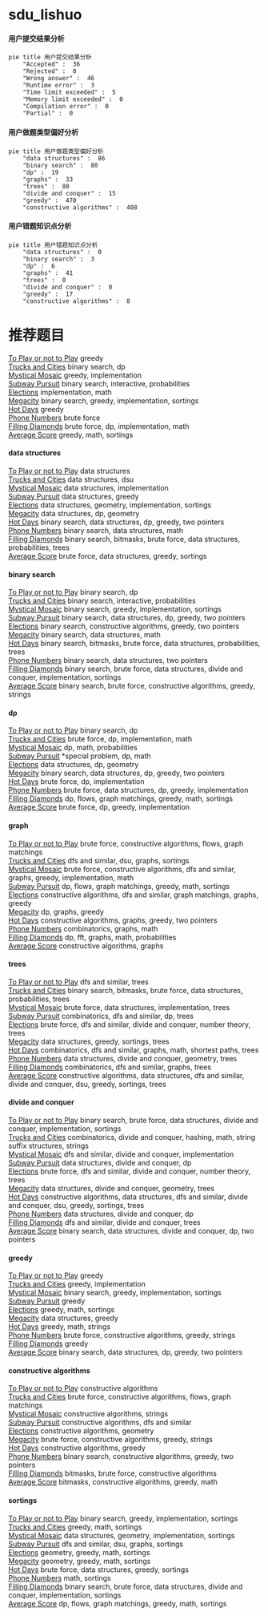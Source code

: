# sdu_lishuo
<!-- tabs:start -->
#### **用户提交结果分析**

```mermaid
pie title 用户提交结果分析
    "Accepted" :  36
    "Rejected" :  0
    "Wrong answer" :  46
    "Runtime error" :  3
    "Time limit exceeded" :  5
    "Memory limit exceeded" :  0
    "Compilation error" :  0
    "Partial" :  0
```
#### **用户做题类型偏好分析**

```mermaid
pie title 用户做题类型偏好分析
    "data structures" :  86
    "binary search" :  80
    "dp" :  19
    "graphs" :  33
    "trees" :  80
    "divide and conquer" :  15
    "greedy" :  470
    "constructive algorithms" :  408
```
#### **用户错题知识点分析**

```mermaid
pie title 用户错题知识点分析
    "data structures" :  0
    "binary search" :  3
    "dp" :  6
    "graphs" :  41
    "trees" :  0
    "divide and conquer" :  0
    "greedy" :  17
    "constructive algorithms" :  8
```
<!-- tabs:end -->
# 推荐题目
[To Play or not to Play](http://codeforces.com/problemset/problem/856/F)		greedy		  
[Trucks and Cities](http://codeforces.com/problemset/problem/1101/F)		binary search,
                        dp		  
[Mystical Mosaic](https://codeforces.com/contest/957/problem/B)		greedy,
                        implementation		  
[Subway Pursuit](https://codeforces.com/contest/1040/problem/D)		binary search,
                        interactive,
                        probabilities		  
[Elections](http://codeforces.com/problemset/problem/1043/A)		implementation,
                        math		  
[Megacity](http://codeforces.com/problemset/problem/424/B)		binary search,
                        greedy,
                        implementation,
                        sortings		  
[Hot Days](http://codeforces.com/problemset/problem/215/D)		greedy		  
[Phone Numbers](http://codeforces.com/problemset/problem/1060/A)		brute force		  
[Filling Diamonds](http://codeforces.com/problemset/problem/1339/A)		brute force,
                        dp,
                        implementation,
                        math		  
[Average Score](http://codeforces.com/problemset/problem/81/C)		greedy,
                        math,
                        sortings		  
<!-- tabs:start -->
#### **data structures**
[To Play or not to Play](http://codeforces.com/problemset/problem/420/D)		data structures		  
[Trucks and Cities](http://codeforces.com/problemset/problem/1044/D)		data structures,
                        dsu		  
[Mystical Mosaic](http://codeforces.com/problemset/problem/1108/E2)		data structures,
                        implementation		  
[Subway Pursuit](http://codeforces.com/problemset/problem/144/E)		data structures,
                        greedy		  
[Elections](http://codeforces.com/problemset/problem/1401/E)		data structures,
                        geometry,
                        implementation,
                        sortings		  
[Megacity](http://codeforces.com/problemset/problem/932/F)		data structures,
                        dp,
                        geometry		  
[Hot Days](http://codeforces.com/problemset/problem/1492/C)		binary search,
                        data structures,
                        dp,
                        greedy,
                        two pointers		  
[Phone Numbers](http://codeforces.com/problemset/problem/1490/G)		binary search,
                        data structures,
                        math		  
[Filling Diamonds](http://codeforces.com/problemset/problem/1479/D)		binary search,
                        bitmasks,
                        brute force,
                        data structures,
                        probabilities,
                        trees		  
[Average Score](http://codeforces.com/problemset/problem/1497/A)		brute force,
                        data structures,
                        greedy,
                        sortings		  
#### **binary search**
[To Play or not to Play](http://codeforces.com/problemset/problem/1101/F)		binary search,
                        dp		  
[Trucks and Cities](https://codeforces.com/contest/1040/problem/D)		binary search,
                        interactive,
                        probabilities		  
[Mystical Mosaic](http://codeforces.com/problemset/problem/424/B)		binary search,
                        greedy,
                        implementation,
                        sortings		  
[Subway Pursuit](http://codeforces.com/problemset/problem/1492/C)		binary search,
                        data structures,
                        dp,
                        greedy,
                        two pointers		  
[Elections](http://codeforces.com/problemset/problem/1463/D)		binary search,
                        constructive algorithms,
                        greedy,
                        two pointers		  
[Megacity](http://codeforces.com/problemset/problem/1490/G)		binary search,
                        data structures,
                        math		  
[Hot Days](http://codeforces.com/problemset/problem/1479/D)		binary search,
                        bitmasks,
                        brute force,
                        data structures,
                        probabilities,
                        trees		  
[Phone Numbers](http://codeforces.com/problemset/problem/1436/E)		binary search,
                        data structures,
                        two pointers		  
[Filling Diamonds](http://codeforces.com/problemset/problem/1461/D)		binary search,
                        brute force,
                        data structures,
                        divide and conquer,
                        implementation,
                        sortings		  
[Average Score](http://codeforces.com/problemset/problem/1493/C)		binary search,
                        brute force,
                        constructive algorithms,
                        greedy,
                        strings		  
#### **dp**
[To Play or not to Play](http://codeforces.com/problemset/problem/1101/F)		binary search,
                        dp		  
[Trucks and Cities](http://codeforces.com/problemset/problem/1339/A)		brute force,
                        dp,
                        implementation,
                        math		  
[Mystical Mosaic](http://codeforces.com/problemset/problem/1156/F)		dp,
                        math,
                        probabilities		  
[Subway Pursuit](http://codeforces.com/problemset/problem/1193/A)		*special problem,
                        dp,
                        math		  
[Elections](http://codeforces.com/problemset/problem/932/F)		data structures,
                        dp,
                        geometry		  
[Megacity](http://codeforces.com/problemset/problem/1492/C)		binary search,
                        data structures,
                        dp,
                        greedy,
                        two pointers		  
[Hot Days](https://codeforces.com/contest/1457/problem/C)		brute force,
                        dp,
                        implementation		  
[Phone Numbers](http://codeforces.com/problemset/problem/1491/C)		brute force,
                        data structures,
                        dp,
                        greedy,
                        implementation		  
[Filling Diamonds](http://codeforces.com/problemset/problem/1437/C)		dp,
                        flows,
                        graph matchings,
                        greedy,
                        math,
                        sortings		  
[Average Score](http://codeforces.com/problemset/problem/1499/B)		brute force,
                        dp,
                        greedy,
                        implementation		  
#### **graph**
[To Play or not to Play](http://codeforces.com/problemset/problem/1034/B)		brute force,
                        constructive algorithms,
                        flows,
                        graph matchings		  
[Trucks and Cities](http://codeforces.com/problemset/problem/160/D)		dfs and similar,
                        dsu,
                        graphs,
                        sortings		  
[Mystical Mosaic](http://codeforces.com/problemset/problem/1487/C)		brute force,
                        constructive algorithms,
                        dfs and similar,
                        graphs,
                        greedy,
                        implementation,
                        math		  
[Subway Pursuit](http://codeforces.com/problemset/problem/1437/C)		dp,
                        flows,
                        graph matchings,
                        greedy,
                        math,
                        sortings		  
[Elections](http://codeforces.com/problemset/problem/1470/D)		constructive algorithms,
                        dfs and similar,
                        graph matchings,
                        graphs,
                        greedy		  
[Megacity](http://codeforces.com/problemset/problem/1476/C)		dp,
                        graphs,
                        greedy		  
[Hot Days](http://codeforces.com/problemset/problem/1304/D)		constructive algorithms,
                        graphs,
                        greedy,
                        two pointers		  
[Phone Numbers](http://codeforces.com/problemset/problem/1475/C)		combinatorics,
                        graphs,
                        math		  
[Filling Diamonds](http://codeforces.com/problemset/problem/553/E)		dp,
                        fft,
                        graphs,
                        math,
                        probabilities		  
[Average Score](http://codeforces.com/problemset/problem/1495/C)		constructive algorithms,
                        graphs		  
#### **trees**
[To Play or not to Play](http://codeforces.com/problemset/problem/979/C)		dfs and similar,
                        trees		  
[Trucks and Cities](http://codeforces.com/problemset/problem/1479/D)		binary search,
                        bitmasks,
                        brute force,
                        data structures,
                        probabilities,
                        trees		  
[Mystical Mosaic](http://codeforces.com/problemset/problem/1511/C)		brute force,
                        data structures,
                        implementation,
                        trees		  
[Subway Pursuit](http://codeforces.com/problemset/problem/1499/F)		combinatorics,
                        dfs and similar,
                        dp,
                        trees		  
[Elections](http://codeforces.com/problemset/problem/1491/E)		brute force,
                        dfs and similar,
                        divide and conquer,
                        number theory,
                        trees		  
[Megacity](http://codeforces.com/problemset/problem/1466/D)		data structures,
                        greedy,
                        sortings,
                        trees		  
[Hot Days](http://codeforces.com/problemset/problem/1495/D)		combinatorics,
                        dfs and similar,
                        graphs,
                        math,
                        shortest paths,
                        trees		  
[Phone Numbers](http://codeforces.com/problemset/problem/1303/G)		data structures,
                        divide and conquer,
                        geometry,
                        trees		  
[Filling Diamonds](http://codeforces.com/problemset/problem/1454/E)		combinatorics,
                        dfs and similar,
                        graphs,
                        trees		  
[Average Score](http://codeforces.com/problemset/problem/1494/D)		constructive algorithms,
                        data structures,
                        dfs and similar,
                        divide and conquer,
                        dsu,
                        greedy,
                        sortings,
                        trees		  
#### **divide and conquer**
[To Play or not to Play](http://codeforces.com/problemset/problem/1461/D)		binary search,
                        brute force,
                        data structures,
                        divide and conquer,
                        implementation,
                        sortings		  
[Trucks and Cities](http://codeforces.com/problemset/problem/1466/G)		combinatorics,
                        divide and conquer,
                        hashing,
                        math,
                        string suffix structures,
                        strings		  
[Mystical Mosaic](http://codeforces.com/problemset/problem/1490/D)		dfs and similar,
                        divide and conquer,
                        implementation		  
[Subway Pursuit](https://codeforces.com/contest/1483/problem/C)		data structures,
                        divide and conquer,
                        dp		  
[Elections](http://codeforces.com/problemset/problem/1491/E)		brute force,
                        dfs and similar,
                        divide and conquer,
                        number theory,
                        trees		  
[Megacity](http://codeforces.com/problemset/problem/1303/G)		data structures,
                        divide and conquer,
                        geometry,
                        trees		  
[Hot Days](http://codeforces.com/problemset/problem/1494/D)		constructive algorithms,
                        data structures,
                        dfs and similar,
                        divide and conquer,
                        dsu,
                        greedy,
                        sortings,
                        trees		  
[Phone Numbers](http://codeforces.com/problemset/problem/1482/E)		data structures,
                        divide and conquer,
                        dp		  
[Filling Diamonds](http://codeforces.com/problemset/problem/566/C)		dfs and similar,
                        divide and conquer,
                        trees		  
[Average Score](http://codeforces.com/problemset/problem/1428/F)		binary search,
                        data structures,
                        divide and conquer,
                        dp,
                        two pointers		  
#### **greedy**
[To Play or not to Play](http://codeforces.com/problemset/problem/856/F)		greedy		  
[Trucks and Cities](https://codeforces.com/contest/957/problem/B)		greedy,
                        implementation		  
[Mystical Mosaic](http://codeforces.com/problemset/problem/424/B)		binary search,
                        greedy,
                        implementation,
                        sortings		  
[Subway Pursuit](http://codeforces.com/problemset/problem/215/D)		greedy		  
[Elections](http://codeforces.com/problemset/problem/81/C)		greedy,
                        math,
                        sortings		  
[Megacity](http://codeforces.com/problemset/problem/144/E)		data structures,
                        greedy		  
[Hot Days](http://codeforces.com/problemset/problem/508/B)		greedy,
                        math,
                        strings		  
[Phone Numbers](http://codeforces.com/problemset/problem/1321/C)		brute force,
                        constructive algorithms,
                        greedy,
                        strings		  
[Filling Diamonds](http://codeforces.com/problemset/problem/1256/D)		greedy		  
[Average Score](http://codeforces.com/problemset/problem/1492/C)		binary search,
                        data structures,
                        dp,
                        greedy,
                        two pointers		  
#### **constructive algorithms**
[To Play or not to Play](http://codeforces.com/problemset/problem/297/A)		constructive algorithms		  
[Trucks and Cities](http://codeforces.com/problemset/problem/1034/B)		brute force,
                        constructive algorithms,
                        flows,
                        graph matchings		  
[Mystical Mosaic](http://codeforces.com/problemset/problem/1012/D)		constructive algorithms,
                        strings		  
[Subway Pursuit](http://codeforces.com/problemset/problem/1446/E)		constructive algorithms,
                        dfs and similar		  
[Elections](http://codeforces.com/problemset/problem/1045/E)		constructive algorithms,
                        geometry		  
[Megacity](http://codeforces.com/problemset/problem/1321/C)		brute force,
                        constructive algorithms,
                        greedy,
                        strings		  
[Hot Days](http://codeforces.com/problemset/problem/1493/A)		constructive algorithms,
                        greedy		  
[Phone Numbers](http://codeforces.com/problemset/problem/1463/D)		binary search,
                        constructive algorithms,
                        greedy,
                        two pointers		  
[Filling Diamonds](https://codeforces.com/contest/1456/problem/B)		bitmasks,
                        brute force,
                        constructive algorithms		  
[Average Score](http://codeforces.com/problemset/problem/1492/D)		bitmasks,
                        constructive algorithms,
                        greedy,
                        math		  
#### **sortings**
[To Play or not to Play](http://codeforces.com/problemset/problem/424/B)		binary search,
                        greedy,
                        implementation,
                        sortings		  
[Trucks and Cities](http://codeforces.com/problemset/problem/81/C)		greedy,
                        math,
                        sortings		  
[Mystical Mosaic](http://codeforces.com/problemset/problem/1401/E)		data structures,
                        geometry,
                        implementation,
                        sortings		  
[Subway Pursuit](http://codeforces.com/problemset/problem/160/D)		dfs and similar,
                        dsu,
                        graphs,
                        sortings		  
[Elections](https://codeforces.com/contest/1496/problem/C)		geometry,
                        greedy,
                        math,
                        sortings		  
[Megacity](http://codeforces.com/problemset/problem/1495/A)		geometry,
                        greedy,
                        math,
                        sortings		  
[Hot Days](http://codeforces.com/problemset/problem/1497/A)		brute force,
                        data structures,
                        greedy,
                        sortings		  
[Phone Numbers](http://codeforces.com/problemset/problem/1427/A)		math,
                        sortings		  
[Filling Diamonds](http://codeforces.com/problemset/problem/1461/D)		binary search,
                        brute force,
                        data structures,
                        divide and conquer,
                        implementation,
                        sortings		  
[Average Score](http://codeforces.com/problemset/problem/1437/C)		dp,
                        flows,
                        graph matchings,
                        greedy,
                        math,
                        sortings		  
<!-- tabs:end -->
